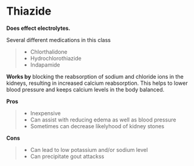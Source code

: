 # Thiazide

**Does effect electrolytes.**

Several different medications in this class

> - Chlorthalidone
> - Hydrochlorothiazide
> - Indapamide

**Works by** blocking the reabsorption of sodium and chloride ions in the kidneys, resulting in increased calcium reabsorption. This helps to lower blood pressure and keeps calcium levels in the body balanced.

**Pros**

> - Inexpensive
> - Can assist with reducing edema as well as blood pressure
> - Sometimes can decrease likelyhood of kidney stones

**Cons**

> - Can lead to low potassium and/or sodium level
> - Can precipitate gout attackss